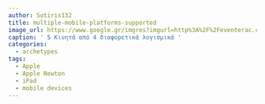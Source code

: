 ```yaml
---
author: Sotiris132
title: multiple-mobile-platforms-supported
image_url: https://www.google.gr/imgres?imgurl=http%3A%2F%2Feventerac.com%2Fwp-content%2Fuploads%2F2016%2F06%2Fmultiple-mobile-platforms-supported.png&imgrefurl=http%3A%2F%2Feventerac.com%2Fevent-app-for-web-based-mobile-phone%2F&docid=4Y5NkZVi_XbFCM&tbnid=ZBocCj8yctU09M%3A&vet=10ahUKEwiyiIyer5feAhWhp4sKHXUdBV0QMwhXKCQwJA..i&w=772&h=290&bih=969&biw=1920&q=%2Fimages%2Fmobile.png&ved=0ahUKEwiyiIyer5feAhWhp4sKHXUdBV0QMwhXKCQwJA&iact=mrc&uact=8
caption: ' 5 Κινητά από 4 διαφορετικά λογισμικά '
categories:
  - archetypes
tags:
  - Apple
  - Apple Newton
  - iPad
  - mobile devices
---
```

